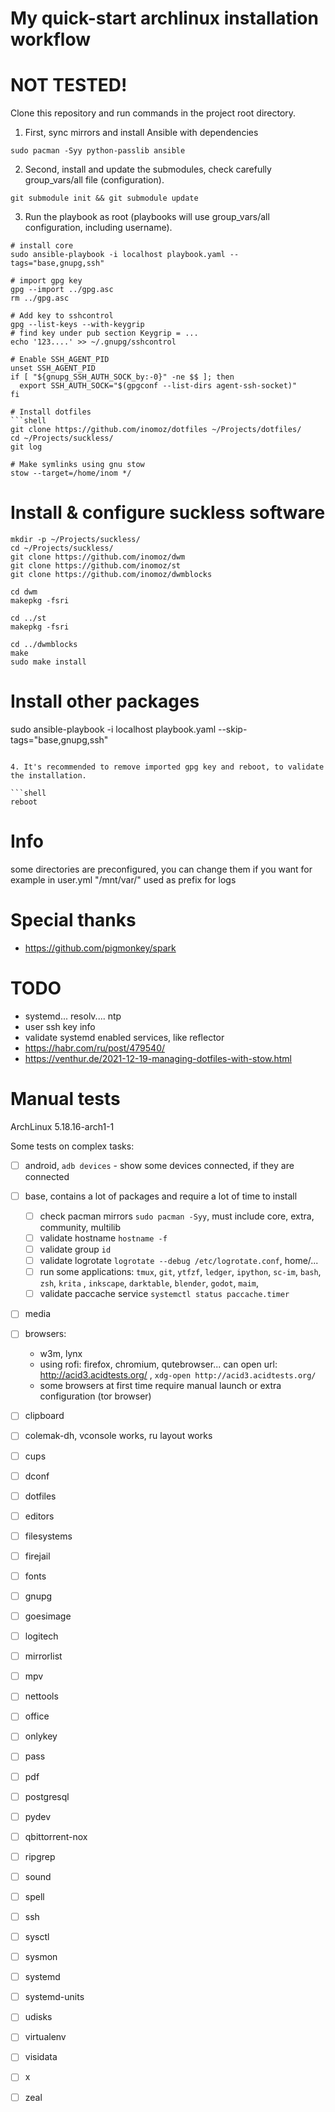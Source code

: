 # My quick-start archlinux installation workflow

# NOT TESTED!

Clone this repository and run commands in the project root directory.

1. First, sync mirrors and install Ansible with dependencies

```shell
sudo pacman -Syy python-passlib ansible
```

2. Second, install and update the submodules, check carefully group_vars/all file (configuration).

```shell
git submodule init && git submodule update
```

3. Run the playbook as root (playbooks will use group_vars/all configuration, including username).

```shell
# install core
sudo ansible-playbook -i localhost playbook.yaml --tags="base,gnupg,ssh"

# import gpg key
gpg --import ../gpg.asc
rm ../gpg.asc

# Add key to sshcontrol
gpg --list-keys --with-keygrip
# find key under pub section Keygrip = ...
echo '123....' >> ~/.gnupg/sshcontrol

# Enable SSH_AGENT_PID
unset SSH_AGENT_PID
if [ "${gnupg_SSH_AUTH_SOCK_by:-0}" -ne $$ ]; then
  export SSH_AUTH_SOCK="$(gpgconf --list-dirs agent-ssh-socket)"
fi

# Install dotfiles
```shell
git clone https://github.com/inomoz/dotfiles ~/Projects/dotfiles/
cd ~/Projects/suckless/
git log

# Make symlinks using gnu stow
stow --target=/home/inom */
```

# Install & configure suckless software
```shell
mkdir -p ~/Projects/suckless/
cd ~/Projects/suckless/
git clone https://github.com/inomoz/dwm
git clone https://github.com/inomoz/st
git clone https://github.com/inomoz/dwmblocks

cd dwm
makepkg -fsri

cd ../st
makepkg -fsri

cd ../dwmblocks
make
sudo make install
```

# Install other packages
sudo ansible-playbook -i localhost playbook.yaml --skip-tags="base,gnupg,ssh"
```

4. It's recommended to remove imported gpg key and reboot, to validate the installation.

```shell
reboot
```

# Info

some directories are preconfigured, you can change them if you want
for example in user.yml "/mnt/var/" used as prefix for logs

# Special thanks

- https://github.com/pigmonkey/spark

# TODO

- systemd... resolv.... ntp
- user ssh key info
- validate systemd enabled services, like reflector
- https://habr.com/ru/post/479540/
- https://venthur.de/2021-12-19-managing-dotfiles-with-stow.html

# Manual tests

ArchLinux 5.18.16-arch1-1

Some tests on complex tasks:

- [ ] android, `adb devices` - show some devices connected, if they are connected
 
- [ ] base, contains a lot of packages and require a lot of time to install
    - [ ] check pacman mirrors `sudo pacman -Syy`, must include core, extra, community, multilib
    - [ ] validate hostname `hostname -f`
    - [ ] validate group `id`
    - [ ] validate logrotate `logrotate --debug /etc/logrotate.conf`, home/...
    - [ ] run some applications: `tmux`, `git`, `ytfzf`, `ledger`, `ipython`, `sc-im`,  `bash`, `zsh`,  `krita`
      , `inkscape`, `darktable`, `blender`, `godot`, `maim`,
    - [ ] validate paccache service `systemctl status paccache.timer`

- [ ] media

- [ ] browsers:
    - w3m, lynx
    - using rofi: firefox, chromium, qutebrowser... can open url: http://acid3.acidtests.org/
      , `xdg-open http://acid3.acidtests.org/`
    - some browsers at first time require manual launch or extra configuration (tor browser)

- [ ] clipboard
- [ ] colemak-dh, vconsole works, ru layout works
- [ ] cups
- [ ] dconf
- [ ] dotfiles
- [ ] editors
- [ ] filesystems
- [ ] firejail
- [ ] fonts
- [ ] gnupg
- [ ] goesimage
- [ ] logitech
- [ ] mirrorlist
- [ ] mpv
- [ ] nettools
- [ ] office
- [ ] onlykey
- [ ] pass
- [ ] pdf
- [ ] postgresql
- [ ] pydev
- [ ] qbittorrent-nox
- [ ] ripgrep
- [ ] sound
- [ ] spell
- [ ] ssh
- [ ] sysctl
- [ ] sysmon
- [ ] systemd
- [ ] systemd-units
- [ ] udisks
- [ ] virtualenv
- [ ] visidata
- [ ] x
- [ ] zeal
